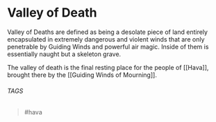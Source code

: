 # Valley of Death

Valley of Deaths are defined as being a desolate piece of land entirely encapsulated in extremely dangerous and violent winds that are only penetrable by Guiding Winds and powerful air magic. Inside of them is essentially naught but a skeleton grave.

The valley of death is the final resting place for the people of [[Hava]], brought there by the [[Guiding Winds of Mourning]]. 

###### TAGS
> #hava 